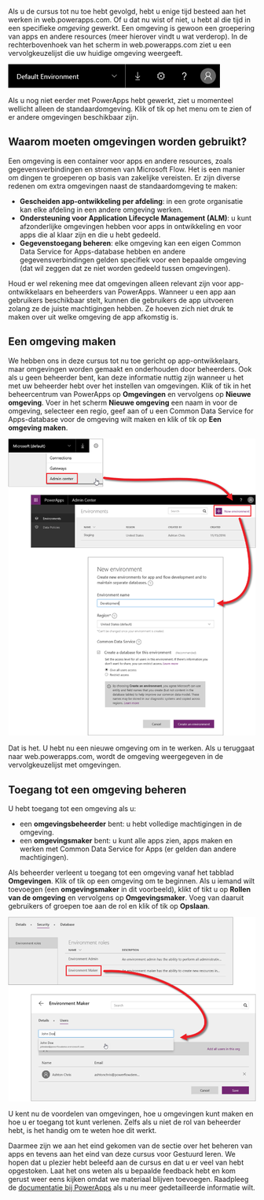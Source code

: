 Als u de cursus tot nu toe hebt gevolgd, hebt u enige tijd besteed aan het werken in web.powerapps.com. Of u dat nu wist of niet, u hebt al die tijd in een specifieke *omgeving* gewerkt. Een omgeving is gewoon een groepering van apps en andere resources (meer hierover vindt u wat verderop). In de rechterbovenhoek van het scherm in web.powerapps.com ziet u een vervolgkeuzelijst die uw huidige omgeving weergeeft.

![Omgeving kiezen](./media/learning-manage-environments/environment-picker.png)

Als u nog niet eerder met PowerApps hebt gewerkt, ziet u momenteel wellicht alleen de standaardomgeving. Klik of tik op het menu om te zien of er andere omgevingen beschikbaar zijn.

## <a name="why-use-environments"></a>Waarom moeten omgevingen worden gebruikt?
Een omgeving is een container voor apps en andere resources, zoals gegevensverbindingen en stromen van Microsoft Flow. Het is een manier om dingen te groeperen op basis van zakelijke vereisten. Er zijn diverse redenen om extra omgevingen naast de standaardomgeving te maken:

* **Gescheiden app-ontwikkeling per afdeling**: in een grote organisatie kan elke afdeling in een andere omgeving werken.
* **Ondersteuning voor Application Lifecycle Management (ALM)**: u kunt afzonderlijke omgevingen hebben voor apps in ontwikkeling en voor apps die al klaar zijn en die u hebt gedeeld.
* **Gegevenstoegang beheren**: elke omgeving kan een eigen Common Data Service for Apps-database hebben en andere gegevensverbindingen gelden specifiek voor een bepaalde omgeving (dat wil zeggen dat ze niet worden gedeeld tussen omgevingen).

Houd er wel rekening mee dat omgevingen alleen relevant zijn voor app-ontwikkelaars en beheerders van PowerApps. Wanneer u een app aan gebruikers beschikbaar stelt, kunnen die gebruikers de app uitvoeren zolang ze de juiste machtigingen hebben. Ze hoeven zich niet druk te maken over uit welke omgeving de app afkomstig is.

## <a name="create-an-environment"></a>Een omgeving maken
We hebben ons in deze cursus tot nu toe gericht op app-ontwikkelaars, maar omgevingen worden gemaakt en onderhouden door beheerders. Ook als u geen beheerder bent, kan deze informatie nuttig zijn wanneer u het met uw beheerder hebt over het instellen van omgevingen. Klik of tik in het beheercentrum van PowerApps op **Omgevingen** en vervolgens op **Nieuwe omgeving**. Voer in het scherm **Nieuwe omgeving** een naam in voor de omgeving, selecteer een regio, geef aan of u een Common Data Service for Apps-database voor de omgeving wilt maken en klik of tik op **Een omgeving maken**.

![Een omgeving maken](./media/learning-manage-environments/create-environment.png)

Dat is het. U hebt nu een nieuwe omgeving om in te werken. Als u teruggaat naar web.powerapps.com, wordt de omgeving weergegeven in de vervolgkeuzelijst met omgevingen.

## <a name="manage-access-to-an-environment"></a>Toegang tot een omgeving beheren
U hebt toegang tot een omgeving als u:

* een **omgevingsbeheerder** bent: u hebt volledige machtigingen in de omgeving.
* een **omgevingsmaker** bent: u kunt alle apps zien, apps maken en werken met Common Data Service for Apps (er gelden dan andere machtigingen).

Als beheerder verleent u toegang tot een omgeving vanaf het tabblad **Omgevingen**. Klik of tik op een omgeving om te beginnen. Als u iemand wilt toevoegen (een **omgevingsmaker** in dit voorbeeld), klikt of tikt u op **Rollen van de omgeving** en vervolgens op **Omgevingsmaker**. Voeg van daaruit gebruikers of groepen toe aan de rol en klik of tik op **Opslaan**.

![Toegang tot de omgeving beheren](./media/learning-manage-environments/environment-access.png)

U kent nu de voordelen van omgevingen, hoe u omgevingen kunt maken en hoe u er toegang tot kunt verlenen. Zelfs als u niet de rol van beheerder hebt, is het handig om te weten hoe dit werkt. 

Daarmee zijn we aan het eind gekomen van de sectie over het beheren van apps en tevens aan het eind van deze cursus voor Gestuurd leren. We hopen dat u plezier hebt beleefd aan de cursus en dat u er veel van hebt opgestoken. Laat het ons weten als u bepaalde feedback hebt en kom gerust weer eens kijken omdat we materiaal blijven toevoegen. Raadpleeg de [documentatie bij PowerApps](https://docs.microsoft.com/powerapps/) als u nu meer gedetailleerde informatie wilt. 

